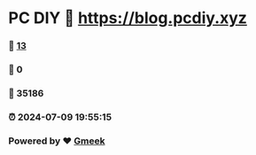 # PC DIY :link: https://blog.pcdiy.xyz 
### :page_facing_up: [13](https://blog.pcdiy.xyz/tag.html) 
### :speech_balloon: 0 
### :hibiscus: 35186 
### :alarm_clock: 2024-07-09 19:55:15 
### Powered by :heart: [Gmeek](https://github.com/Meekdai/Gmeek)
